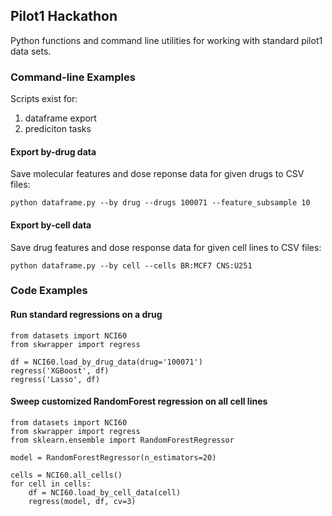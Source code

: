## Pilot1 Hackathon

Python functions and command line utilities for working with standard pilot1 data sets.

### Command-line Examples

Scripts exist for:
1. dataframe export
2. prediciton tasks

#### Export by-drug data
Save molecular features and dose reponse data for given drugs to CSV files:
```
python dataframe.py --by drug --drugs 100071 --feature_subsample 10
```

#### Export by-cell data
Save drug features and dose response data for given cell lines to CSV files:
```
python dataframe.py --by cell --cells BR:MCF7 CNS:U251
```

### Code Examples

#### Run standard regressions on a drug

```
from datasets import NCI60
from skwrapper import regress

df = NCI60.load_by_drug_data(drug='100071')
regress('XGBoost', df)
regress('Lasso', df)
```

#### Sweep customized RandomForest regression on all cell lines
```
from datasets import NCI60
from skwrapper import regress
from sklearn.ensemble import RandomForestRegressor

model = RandomForestRegressor(n_estimators=20)

cells = NCI60.all_cells()
for cell in cells:
    df = NCI60.load_by_cell_data(cell)
    regress(model, df, cv=3)
```	



